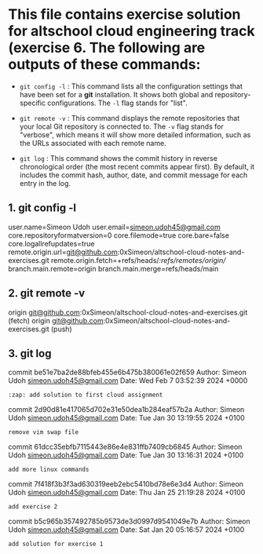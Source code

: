 # This file contains exercise solution for altschool cloud engineering track (exercise 6. The following are outputs of these commands: 
- `git config -l` : This command lists all the configuration settings that have been set for a **git** installation. It shows both global and repository-specific configurations. The `-l` flag stands for "list".
 
- `git remote -v` : This command displays the remote repositories that your local Git repository is connected to. The `-v` flag stands for "verbose", which means it will show more detailed information, such as the URLs associated with each remote name.

- `git log` : This command shows the commit history in reverse chronological order (the most recent commits appear first). By default, it includes the commit hash, author, date, and commit message for each entry in the log.



## 1.  git config -l
user.name=Simeon Udoh
user.email=simeon.udoh45@gmail.com
core.repositoryformatversion=0
core.filemode=true
core.bare=false
core.logallrefupdates=true
remote.origin.url=git@github.com:0xSimeon/altschool-cloud-notes-and-exercises.git
remote.origin.fetch=+refs/heads/*:refs/remotes/origin/*
branch.main.remote=origin
branch.main.merge=refs/heads/main


## 2.  git remote -v

origin	git@github.com:0xSimeon/altschool-cloud-notes-and-exercises.git (fetch)
origin	git@github.com:0xSimeon/altschool-cloud-notes-and-exercises.git (push)

## 3.  git log
commit be51e7ba2de88bfeb455e6b475b380061e02f659
Author: Simeon Udoh <simeon.udoh45@gmail.com>
Date:   Wed Feb 7 03:52:39 2024 +0000

    :zap: add solution to first cloud assignment

commit 2d90d81e417065d702e31e50dea1b284eaf57b2a
Author: Simeon Udoh <simeon.udoh45@gmail.com>
Date:   Tue Jan 30 13:19:55 2024 +0100

    remove vim swap file

commit 61dcc35ebfb7115443e86e4e831ffb7409cb6845
Author: Simeon Udoh <simeon.udoh45@gmail.com>
Date:   Tue Jan 30 13:16:31 2024 +0100

    add more linux commands

commit 7f418f3b3f3ad630319eeb2ebc5410bd78e6e3d4
Author: Simeon Udoh <simeon.udoh45@gmail.com>
Date:   Thu Jan 25 21:19:28 2024 +0100

    add exercise 2

commit b5c965b357492785b9573de3d0997d9541049e7b
Author: Simeon Udoh <simeon.udoh45@gmail.com>
Date:   Sat Jan 20 05:16:57 2024 +0100

    add solution for exercise 1
